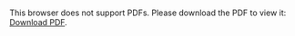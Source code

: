 <object data="christ-in-song/CIS1908pdfs/404.pdf" type="application/pdf" width="100%" height="1024px">
    <embed src="christ-in-song/CIS1908pdfs/404.pdf">
        <p>This browser does not support PDFs. Please download the PDF to view it: <a href="christ-in-song/CIS1908pdfs/404.pdf">Download PDF</a>.</p>
    </embed>
</object>
